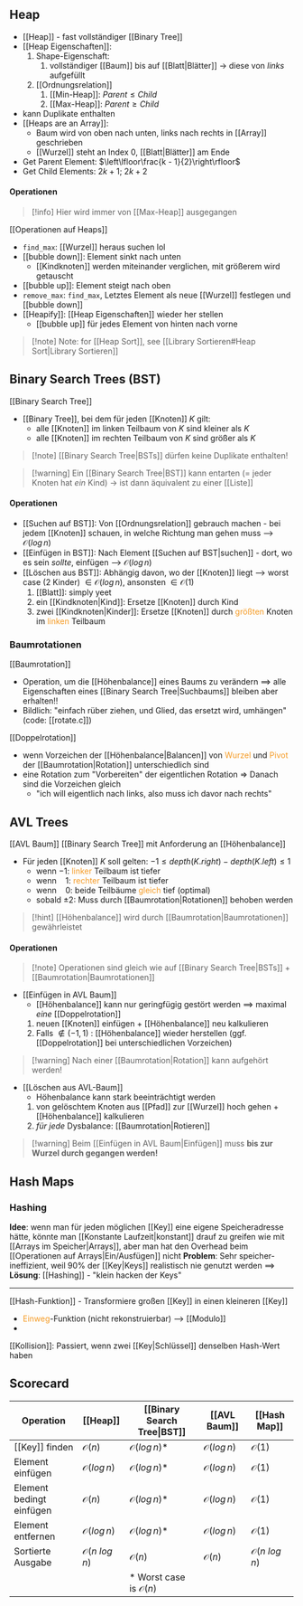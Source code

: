 ## Heap
- [[Heap]] - fast vollständiger [[Binary Tree]]
- [[Heap Eigenschaften]]:
	1. Shape-Eigenschaft:
		1. vollständiger [[Baum]] bis auf [[Blatt|Blätter]] -> diese von _links_ aufgefüllt
	2. [[Ordnungsrelation]]
		1. [[Min-Heap]]: $Parent \leq Child$
		2. [[Max-Heap]]: $Parent \geq Child$
- kann Duplikate enthalten
- [[Heaps are an Array]]:
	- Baum wird von oben nach unten, links nach rechts in [[Array]] geschrieben
	- [[Wurzel]] steht an Index $0$, [[Blatt|Blätter]] am Ende
- Get Parent Element: $\left\lfloor\frac{k - 1}{2}\right\rfloor$ 
- Get Child Elements: $2k +1$; $2k + 2$

#### Operationen
> [!info] Hier wird immer von [[Max-Heap]] ausgegangen

[[Operationen auf Heaps]]
- `find_max`: [[Wurzel]] heraus suchen lol
- [[bubble down]]: Element sinkt nach unten
	- [[Kindknoten]] werden miteinander verglichen, mit größerem wird getauscht
- [[bubble up]]: Element steigt nach oben
- `remove_max`: `find_max`, Letztes Element als neue [[Wurzel]] festlegen und [[bubble down]]
- [[Heapify]]: [[Heap Eigenschaften]] wieder her stellen
	- [[bubble up]]  für jedes Element von hinten nach vorne

> [!note] Note: for [[Heap Sort]], see [[Library Sortieren#Heap Sort|Library Sortieren]]


## Binary Search Trees (BST)
[[Binary Search Tree]]
- [[Binary Tree]], bei dem für jeden [[Knoten]] $K$ gilt:
	- alle [[Knoten]] im linken Teilbaum von $K$ sind kleiner als $K$
	- alle [[Knoten]] im rechten Teilbaum von $K$ sind größer als $K$
> [!note] [[Binary Search Tree|BSTs]] dürfen keine Duplikate enthalten!

> [!warning] Ein [[Binary Search Tree|BST]] kann entarten (= jeder Knoten hat _ein_ Kind) -> ist dann äquivalent zu einer [[Liste]]

#### Operationen
- [[Suchen auf BST]]: Von [[Ordnungsrelation]] gebrauch machen - bei jedem [[Knoten]] schauen, in welche Richtung man gehen muss --> $\mathcal{O}(log\, n)$
- [[Einfügen in BST]]: Nach Element [[Suchen auf BST|suchen]] - dort, wo es sein _sollte_, einfügen --> $\mathcal{O}(log\, n)$
- [[Löschen aus BST]]: Abhängig davon, wo der [[Knoten]] liegt --> worst case (2 Kinder) $\in \mathcal{O}(log\, n)$, ansonsten $\in \mathcal{O}(1)$
	1. [[Blatt]]: simply yeet
	2. ein [[Kindknoten|Kind]]: Ersetze [[Knoten]] durch Kind
	3. zwei [[Kindknoten|Kinder]]: Ersetze [[Knoten]] durch <span style="color:rgb(245, 154, 35)">größten</span> Knoten im <span style="color:rgb(245, 154, 35)">linken</span> Teilbaum
### Baumrotationen
[[Baumrotation]]
- Operation, um die [[Höhenbalance]] eines Baums zu verändern ==> alle Eigenschaften eines [[Binary Search Tree|Suchbaums]] bleiben aber erhalten!!
- Bildlich: "einfach rüber ziehen, und Glied, das ersetzt wird, umhängen" (code: [[rotate.c]])

[[Doppelrotation]] 
- wenn Vorzeichen der [[Höhenbalance|Balancen]] von <span style="color:rgb(245, 154, 35)">Wurzel</span> und <span style="color:rgb(245, 154, 35)">Pivot</span> der [[Baumrotation|Rotation]] unterschiedlich sind
- eine Rotation zum "Vorbereiten" der eigentlichen Rotation => Danach sind die Vorzeichen gleich
	- "ich will eigentlich nach links, also muss ich davor nach rechts" 
## AVL Trees
[[AVL Baum]]
[[Binary Search Tree]] mit Anforderung an [[Höhenbalance]]
- Für jeden [[Knoten]] $K$ soll gelten: $-1 \leq depth(K.right)- depth(K.left) \leq 1$
	- wenn $-1$: <span style="color:rgb(245, 154, 35)">linker</span> Teilbaum ist tiefer
	- wenn $\ \ \ 1$: <span style="color:rgb(245, 154, 35)">rechter</span> Teilbaum ist tiefer
	- wenn $\ \ \ 0$: beide Teilbäume <span style="color:rgb(245, 154, 35)">gleich</span> tief (optimal)
	- sobald $\pm 2$: Muss durch [[Baumrotation|Rotationen]] behoben werden

> [!hint] [[Höhenbalance]] wird durch [[Baumrotation|Baumrotationen]] gewährleistet
> 

#### Operationen
> [!note] Operationen sind gleich wie auf [[Binary Search Tree|BSTs]] + [[Baumrotation|Baumrotationen]]


- [[Einfügen in AVL Baum]]
	- [[Höhenbalance]] kann nur geringfügig gestört werden ==> maximal _eine_ [[Doppelrotation]]
	1. neuen [[Knoten]] einfügen + [[Höhenbalance]] neu kalkulieren
	2. Falls $\not\in (-1, 1)$ : [[Höhenbalance]] wieder herstellen (ggf. [[Doppelrotation]] bei unterschiedlichen Vorzeichen)

> [!warning] Nach einer [[Baumrotation|Rotation]] kann aufgehört werden!
- [[Löschen aus AVL-Baum]]
	- Höhenbalance kann stark beeinträchtigt werden
	1. von gelöschtem Knoten aus [[Pfad]] zur [[Wurzel]] hoch gehen + [[Höhenbalance]] kalkulieren
	2. _für jede_ Dysbalance: [[Baumrotation|Rotieren]]

> [!warning] Beim [[Einfügen in AVL Baum|Einfügen]] muss **bis zur Wurzel durch gegangen werden!** 


## Hash Maps

### Hashing
**Idee**: wenn man für jeden möglichen [[Key]] eine eigene Speicheradresse hätte, könnte man [[Konstante Laufzeit|konstant]] drauf zu greifen wie mit [[Arrays im Speicher|Arrays]], aber man hat den Overhead beim [[Operationen auf Arrays|Ein/Ausfügen]] nicht
**Problem**: Sehr speicher-ineffizient, weil 90% der [[Key|Keys]] realistisch nie genutzt werden
==> **Lösung**: [[Hashing]] - "klein hacken der Keys"

---
[[Hash-Funktion]] - Transformiere großen [[Key]] in einen kleineren [[Key]]
- <span style="color:rgb(245, 154, 35)">Einweg</span>-Funktion (nicht rekonstruierbar) --> [[Modulo]]
- 
[[Kollision]]: Passiert, wenn zwei [[Key|Schlüssel]] denselben Hash-Wert haben




## Scorecard

| Operation                | [[Heap]]                  | [[Binary Search Tree\|BST]]      | [[AVL Baum]]           | [[Hash Map]]              |
| ------------------------ | ------------------------- | -------------------------------- | ---------------------- | ------------------------- |
| [[Key]] finden           | $\mathcal{O}(n)$          | $\mathcal{O}(log\, n)$*          | $\mathcal{O}(log\, n)$ | $\mathcal{O}(1)$          |
| Element einfügen         | $\mathcal{O}(log\, n)$    | $\mathcal{O}(log\, n)$*          | $\mathcal{O}(log\, n)$ | $\mathcal{O}(1)$          |
| Element bedingt einfügen | $\mathcal{O}(n)$          | $\mathcal{O}(log\, n)$*          | $\mathcal{O}(log\, n)$ | $\mathcal{O}(1)$          |
| Element entfernen        | $\mathcal{O}(log\, n)$    | $\mathcal{O}(log\, n)$*          | $\mathcal{O}(log\, n)$ | $\mathcal{O}(1)$          |
| Sortierte Ausgabe        | $\mathcal{O}(n\ log\, n)$ | $\mathcal{O}(n)$                 | $\mathcal{O}(n)$       | $\mathcal{O}(n\ log\, n)$ |
|                          |                           | * Worst case is $\mathcal{O}(n)$ |                        |                           |

